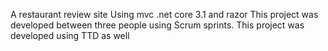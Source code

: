 A restaurant review site Using mvc .net core 3.1 and razor This project was developed between three people using Scrum sprints. This project was developed using TTD as well
